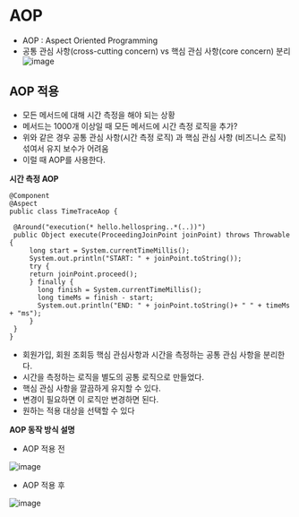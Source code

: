 # AOP
* AOP : Aspect Oriented Programming
* 공통 관심 사항(cross-cutting concern) vs 핵심 관심 사항(core concern) 분리
![image](https://github.com/vananaHope/TIL/assets/125250099/4b3d736d-9ba6-4714-834d-1a7c983f1df3)

## AOP 적용
* 모든 메서드에 대해 시간 측정을 해야 되는 상황
* 메서드는 1000개 이상일 때 모든 메서드에 시간 측정 로직을 추가?
* 위와 같은 경우 공통 관심 사항(시간 측정 로직) 과 핵심 관심 사항 (비즈니스 로직) 섞여서 유지 보수가 어려움
* 이럴 때 AOP를 사용한다.

**시간 측정 AOP**
```
@Component
@Aspect
public class TimeTraceAop {

 @Around("execution(* hello.hellospring..*(..))")
 public Object execute(ProceedingJoinPoint joinPoint) throws Throwable {
     long start = System.currentTimeMillis();
     System.out.println("START: " + joinPoint.toString());
     try {
     return joinPoint.proceed();
     } finally {
       long finish = System.currentTimeMillis();
       long timeMs = finish - start;
       System.out.println("END: " + joinPoint.toString()+ " " + timeMs + "ms");
     }
 }
}
```
* 회원가입, 회원 조회등 핵심 관심사항과 시간을 측정하는 공통 관심 사항을 분리한다.
* 시간을 측정하는 로직을 별도의 공통 로직으로 만들었다.
* 핵심 관심 사항을 깔끔하게 유지할 수 있다.
* 변경이 필요하면 이 로직만 변경하면 된다.
* 원하는 적용 대상을 선택할 수 있다

**AOP 동작 방식 설명**
* AOP 적용 전

![image](https://github.com/vananaHope/TIL/assets/125250099/58262156-63ba-4e3d-8d53-86a990193b8d)

* AOP 적용 후

![image](https://github.com/vananaHope/TIL/assets/125250099/135db64b-20a5-48af-8f3b-9fd113b285d0)
